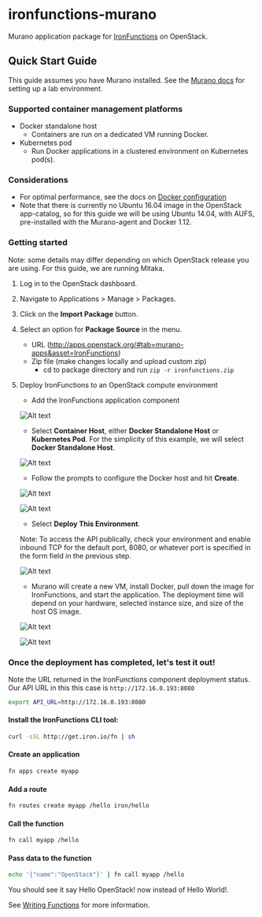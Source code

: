 # ironfunctions-murano

Murano application package for [IronFunctions](https://github.com/iron-io/functions/) on OpenStack.

## Quick Start Guide

This guide assumes you have Murano installed. See the
[Murano docs](http://murano.readthedocs.io/en/stable-kilo/install/index.html#prepare-a-lab-for-murano)
for setting up a lab environment.

### Supported container management platforms

* Docker standalone host
    * Containers are run on a dedicated VM running Docker.
* Kubernetes pod
    * Run Docker applications in a clustered environment on Kubernetes pod(s).

### Considerations

* For optimal performance, see the docs on [Docker configuration](https://github.com/iron-io/functions/blob/master/docs/operating/docker.md)
* Note that there is currently no Ubuntu 16.04 image in the OpenStack app-catalog, so for this guide we will be using Ubuntu 14.04, with AUFS,
pre-installed with the Murano-agent and Docker 1.12.

### Getting started

Note: some details may differ depending on which OpenStack release you are using.
For this guide, we are running Mitaka.

1. Log in to the OpenStack dashboard.

2. Navigate to Applications > Manage > Packages.

3. Click on the __Import Package__ button.

4. Select an option for __Package Source__ in the menu.

    * URL (http://apps.openstack.org/#tab=murano-apps&asset=IronFunctions)
    * Zip file (make changes locally and upload custom zip)
        * cd to package directory and run `zip -r ironfunctions.zip`

5. Deploy IronFunctions to an OpenStack compute environment

    * Add the IronFunctions application component

    ![Alt text](https://monosnap.com/file/xEiDqs22ydcYXkO2ClBRtsU2Vi6aRt.png)

    * Select __Container Host__, either __Docker Standalone Host__ or __Kubernetes Pod__.
    For the simplicity of this example, we will select __Docker Standalone Host__.

    ![Alt text](https://monosnap.com/file/u7mzH5pzr6x8JbNHmLbD6h0upNPWhn.png)

    * Follow the prompts to configure the Docker host and hit __Create__.

    ![Alt text](https://monosnap.com/file/HQfox1M5Q6dsftgoSO1R8yaAJHpwId.png)

    ![Alt text](https://monosnap.com/file/tbA0aJZCLm8ABVb00f73Zi3xQaQdMV.png)

    * Select __Deploy This Environment__.

    Note: To access the API publically, check your environment and enable inbound TCP
    for the default port, 8080, or whatever port is specified in the form field in the previous step.

    ![Alt text](https://monosnap.com/file/xLFesE2chuhYGxP1dWp5niTgyUoBVI.png)

    * Murano will create a new VM, install Docker, pull down the image for IronFunctions,
    and start the application. The deployment time will depend on your hardware, selected
    instance size, and size of the host OS image.

    ![Alt text](https://monosnap.com/file/2HpGRe8ko2pBc2aE37i5xpbdAUEdm4.png)

    ![Alt text](https://monosnap.com/file/P8FVHd4ah9nQFiY7SZCIxPRJvfMlxn.png)

### Once the deployment has completed, let's test it out!

Note the URL returned in the IronFunctions component deployment status. Our API URL in this this case is `http://172.16.0.193:8080`

```sh
export API_URL=http://172.16.0.193:8080
```

#### Install the IronFunctions CLI tool:

```sh
curl -sSL http://get.iron.io/fn | sh
```


#### Create an application

```sh
fn apps create myapp
```

#### Add a route

```sh
fn routes create myapp /hello iron/hello
```

#### Call the function

```sh
fn call myapp /hello
```

#### Pass data to the function

```sh
echo '{"name":"OpenStack"}' | fn call myapp /hello
```

You should see it say Hello OpenStack! now instead of Hello World!.

See [Writing Functions](https://github.com/iron-io/functions/blob/master/docs/writing.md) for more information.
